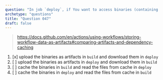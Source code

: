 ```yaml
---
question: "In job `deploy`, if You want to access binaries (containing Your application) that were created in job `build` You should"
archetype: "questions"
title: "Question 047"
draft: false
---
```



> https://docs.github.com/en/actions/using-workflows/storing-workflow-data-as-artifacts#comparing-artifacts-and-dependency-caching

1. [x] upload the binaries as artifacts in `build` and download them in `deploy`
1. [ ] upload the binaries as artifacts in `deploy` and download them in `build`
1. [ ] cache the binaries in `build` and read the files from cache in `deploy`
1. [ ] cache the binaries in `deploy` and read the files from cache in `build`

